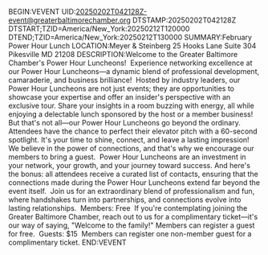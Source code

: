 BEGIN:VEVENT
UID:20250202T042128Z-event@greaterbaltimorechamber.org
DTSTAMP:20250202T042128Z
DTSTART;TZID=America/New_York:20250212T120000
DTEND;TZID=America/New_York:20250212T130000
SUMMARY:February Power Hour Lunch
LOCATION:Meyer & Steinberg 25 Hooks Lane Suite 304 Pikesville MD 21208
DESCRIPTION:Welcome to the Greater Baltimore Chamber's Power Hour Luncheons!  Experience networking excellence at our Power Hour Luncheons—a dynamic blend of professional development, camaraderie, and business brilliance!  Hosted by industry leaders, our Power Hour Luncheons are not just events; they are opportunities to showcase your expertise and offer an insider's perspective with an exclusive tour. Share your insights in a room buzzing with energy, all while enjoying a delectable lunch sponsored by the host or a member business!  But that's not all—our Power Hour Luncheons go beyond the ordinary. Attendees have the chance to perfect their elevator pitch with a 60-second spotlight. It's your time to shine, connect, and leave a lasting impression!  We believe in the power of connections, and that's why we encourage our members to bring a guest.  Power Hour Luncheons are an investment in your network, your growth, and your journey toward success. And here's the bonus: all attendees receive a curated list of contacts, ensuring that the connections made during the Power Hour Luncheons extend far beyond the event itself.  Join us for an extraordinary blend of professionalism and fun, where handshakes turn into partnerships, and connections evolve into lasting relationships.  Members: Free  If you're contemplating joining the Greater Baltimore Chamber, reach out to us for a complimentary ticket—it's our way of saying, "Welcome to the family!" Members can register a guest for free.  Guests: $15  Members can register one non-member guest for a complimentary ticket.
END:VEVENT
